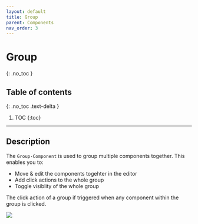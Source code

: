 ```yaml
---
layout: default
title: Group
parent: Components
nav_order: 3
---
```


# Group
{: .no_toc }

## Table of contents
{: .no_toc .text-delta }

1. TOC
{:toc}

---

## Description

The `Group-Component` is used to group multiple components together. This enables you to:
- Move & edit the components togehter in the editor
- Add click actions to the whole group
- Toggle visiblity of the whole group

The click action of a group if triggered when any component within the group is clicked.

![]({{site.baseurl}}/assets/components/Group.png)
